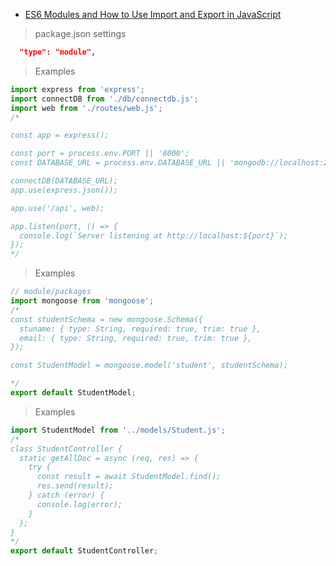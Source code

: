 - [ES6 Modules and How to Use Import and Export in JavaScript](https://www.digitalocean.com/community/tutorials/js-modules-es6)

> package.json settings

```json
  "type": "module",
```

> Examples

```js
import express from 'express';
import connectDB from './db/connectdb.js';
import web from './routes/web.js';
/*

const app = express();

const port = process.env.PORT || '8000';
const DATABASE_URL = process.env.DATABASE_URL || 'mongodb://localhost:27017';

connectDB(DATABASE_URL);
app.use(express.json());

app.use('/api', web);

app.listen(port, () => {
  console.log(`Server listening at http://localhost:${port}`);
});
*/
```

> Examples

>

```js
// module/packages
import mongoose from 'mongoose';
/*
const studentSchema = new mongoose.Schema({
  stuname: { type: String, required: true, trim: true },
  email: { type: String, required: true, trim: true },
});

const StudentModel = mongoose.model('student', studentSchema);

*/
export default StudentModel;
```

> Examples

```js
import StudentModel from '../models/Student.js';
/*
class StudentController {
  static getAllDoc = async (req, res) => {
    try {
      const result = await StudentModel.find();
      res.send(result);
    } catch (error) {
      console.log(error);
    }
  };
}
*/
export default StudentController;
```
